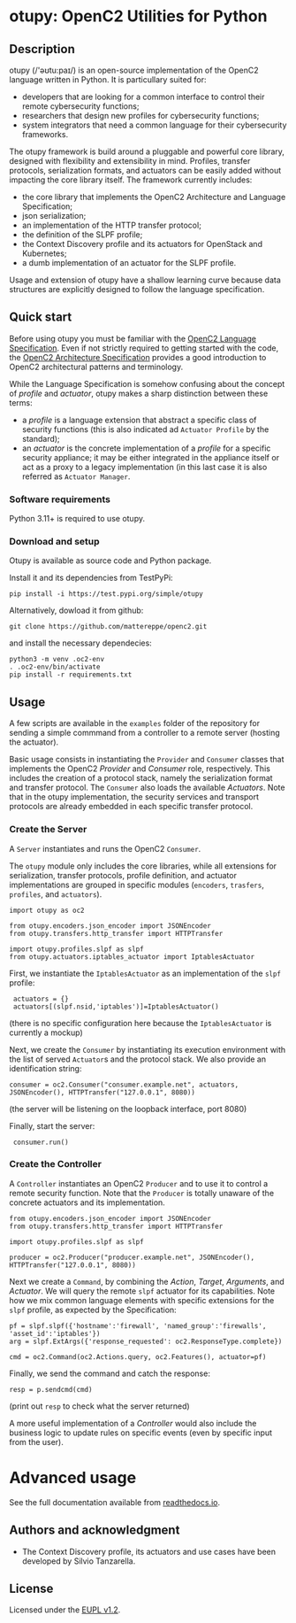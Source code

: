 # otupy: OpenC2 Utilities for Python

## Description

otupy (/'əʊtu:paɪ/) is an open-source implementation of the OpenC2 language written in Python. It is particullary suited for:
- developers that are looking for a common interface to control their remote cybersecurity functions;
- researchers that design new profiles for cybersecurity functions;
- system integrators that need a common language for their cybersecurity frameworks. 

The otupy framework is build around a pluggable and powerful core library, designed with flexibility and extensibility in mind. Profiles, transfer protocols, serialization formats, and actuators can be easily added without impacting the core library itself. The framework currently includes:
- the core library that  implements the OpenC2 Architecture and Language Specification;
- json serialization;
- an implementation of the HTTP transfer protocol;
- the definition of the SLPF profile;
- the Context Discovery profile and its actuators for OpenStack and Kubernetes;
- a dumb implementation of an actuator for the SLPF profile.

Usage and extension of otupy have a shallow learning curve because data structures are explicitly designed to follow the language specification.


## Quick start

Before using otupy you must be familiar with the [OpenC2 Language Specification](https://docs.oasis-open.org/openc2/oc2ls/v1.0/cs02/oc2ls-v1.0-cs02.pdf). Even if not strictly required to getting started with the code, the [OpenC2 Architecture Specification](https://docs.oasis-open.org/openc2/oc2arch/v1.0/cs01/oc2arch-v1.0-cs01.pdf) provides a good introduction to OpenC2 architectural patterns and terminology.

While the Language Specification is somehow confusing about the concept of _profile_ and _actuator_, otupy makes a sharp distinction between these terms:
- a _profile_ is a language extension that abstract a specific class of security functions (this is also indicated ad `Actuator Profile` by the standard);
- an  _actuator_ is the concrete implementation of a _profile_ for a specific security appliance; it may be either integrated in the appliance itself or act as a proxy to a legacy implementation (in this last case it is also referred as `Actuator Manager`.

### Software requirements

Python 3.11+ is required to use otupy.

### Download and setup

Otupy is available as source code and Python package. 

Install it and its dependencies from TestPyPi:
```
pip install -i https://test.pypi.org/simple/otupy
```

Alternatively, dowload it from github:
```
git clone https://github.com/mattereppe/openc2.git
```
and install the necessary dependecies:
```
python3 -m venv .oc2-env
. .oc2-env/bin/activate
pip install -r requirements.txt
```

## Usage 

A few scripts are available in the `examples` folder of the repository for sending a simple commmand from a controller to a remote server (hosting the actuator). 

Basic usage consists in instantiating the `Provider` and `Consumer` classes that implements the OpenC2 _Provider_ and _Consumer_ role, respectively. This includes the creation of a protocol stack, namely the serialization format and transfer protocol. The `Consumer` also loads the available _Actuators_. Note that in the otupy implementation, the security services and transport protocols are already embedded in each specific transfer protocol.


### Create the Server

A `Server` instantiates and runs the OpenC2 `Consumer`.

The `otupy` module only includes the core libraries, while all extensions for serialization, transfer protocols, profile definition, and actuator implementations are grouped in specific modules (`encoders`, `trasfers`, `profiles`, and `actuators`). 
```
import otupy as oc2

from otupy.encoders.json_encoder import JSONEncoder
from otupy.transfers.http_transfer import HTTPTransfer

import otupy.profiles.slpf as slpf
from otupy.actuators.iptables_actuator import IptablesActuator
```

First, we instantiate the `IptablesActuator` as an implementation of the `slpf` profile:
```
 actuators = {}
 actuators[(slpf.nsid,'iptables')]=IptablesActuator()
```
(there is no specific configuration here because the `IptablesActuator` is currently a mockup)

Next, we create the `Consumer` by instantiating its execution environment with the list of served `Actuator`s and the protocol stack. We also provide an identification string:
```
consumer = oc2.Consumer("consumer.example.net", actuators, JSONEncoder(), HTTPTransfer("127.0.0.1", 8080))
```
(the server will be listening on the loopback interface, port 8080)

Finally, start the server:
```
 consumer.run()
```

### Create the Controller

A `Controller` instantiates an OpenC2 `Producer` and to use it to control a remote security function. Note that the `Producer` is totally unaware of the concrete actuators and its implementation.
```
from otupy.encoders.json_encoder import JSONEncoder
from otupy.transfers.http_transfer import HTTPTransfer

import otupy.profiles.slpf as slpf

producer = oc2.Producer("producer.example.net", JSONEncoder(), HTTPTransfer("127.0.0.1", 8080))
```

Next we create a `Command`, by combining the _Action_, _Target_, _Arguments_, and _Actuator_. We will query the remote `slpf` actuator for its capabilities. Note how we mix common language elements with specific extensions for the `slpf` profile, as expected by the Specification:
```
pf = slpf.slpf({'hostname':'firewall', 'named_group':'firewalls', 'asset_id':'iptables'})
arg = slpf.ExtArgs({'response_requested': oc2.ResponseType.complete})
 
cmd = oc2.Command(oc2.Actions.query, oc2.Features(), actuator=pf)
```

Finally, we send the command and catch the response:
```
resp = p.sendcmd(cmd)
```
(print out `resp` to check what the server returned)

A more useful implementation of a _Controller_ would also include the business logic to update rules on specific events (even by specific input from the user).


# Advanced usage

See the full documentation available from [readthedocs.io](https://otupy.readthedocs.io).


## Authors and acknowledgment

- The Context Discovery profile, its actuators and use cases have been developed by Silvio Tanzarella.

## License

Licensed under the [EUPL v1.2](https://eupl.eu/1.2/en/).



